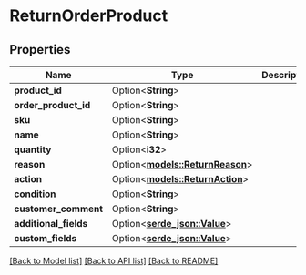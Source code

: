 # ReturnOrderProduct

## Properties

Name | Type | Description | Notes
------------ | ------------- | ------------- | -------------
**product_id** | Option<**String**> |  | [optional]
**order_product_id** | Option<**String**> |  | [optional]
**sku** | Option<**String**> |  | [optional]
**name** | Option<**String**> |  | [optional]
**quantity** | Option<**i32**> |  | [optional]
**reason** | Option<[**models::ReturnReason**](Return_Reason.md)> |  | [optional]
**action** | Option<[**models::ReturnAction**](Return_Action.md)> |  | [optional]
**condition** | Option<**String**> |  | [optional]
**customer_comment** | Option<**String**> |  | [optional]
**additional_fields** | Option<[**serde_json::Value**](.md)> |  | [optional]
**custom_fields** | Option<[**serde_json::Value**](.md)> |  | [optional]

[[Back to Model list]](../README.md#documentation-for-models) [[Back to API list]](../README.md#documentation-for-api-endpoints) [[Back to README]](../README.md)


